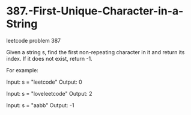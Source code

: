 # 387.-First-Unique-Character-in-a-String
leetcode problem 387

Given a string s, find the first non-repeating character in it and return its index. If it does not exist, return -1.

For example:

Input: s = "leetcode"
Output: 0

Input: s = "loveleetcode"
Output: 2

Input: s = "aabb"
Output: -1
